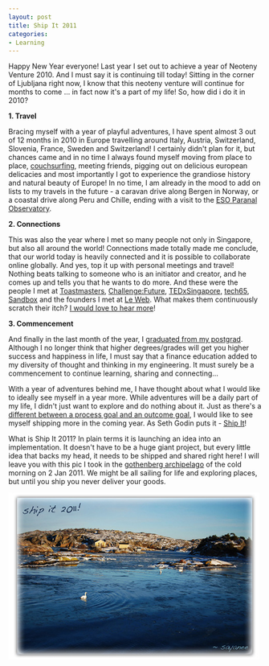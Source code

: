 ```yaml
---
layout: post
title: Ship It 2011
categories:
- Learning
---
```


Happy New Year everyone! Last year I set out to achieve a year of Neoteny Venture 2010. And I must say it is continuing till today! Sitting in the corner of Ljubljana right now, I know that this neoteny venture will continue for months to come ... in fact now it's a part of my life! So, how did i do it in 2010?

**1. Travel**

Bracing myself with a year of playful adventures, I have spent almost 3 out of 12 months in 2010 in Europe travelling around Italy, Austria, Switzerland, Slovenia, France, Sweden and Switzerland! I certainly didn't plan for it, but chances came and in no time I always found myself moving from place to place, [couchsurfing](http://www.couchsurfing.org/), meeting friends, pigging out on delicious european delicacies and most importantly I got to experience the grandiose history and natural beauty of Europe! In no time, I am already in the mood to add on lists to my travels in the future - a caravan drive along Bergen in Norway, or a coastal drive along Peru and Chille, ending with a visit to the [ESO Paranal Observatory](http://www.eso.org/public/teles-instr/vlt.html).

**2. Connections**

This was also the year where I met so many people not only in Singapore, but also all around the world! Connections made totally made me conclude, that our world today is heavily connected and it is possible to collaborate online globally. And yes, top it up with personal meetings and travel! Nothing beats talking to someone who is an initiator and creator, and he comes up and tells you that he wants to do more. And these were the people I met at [Toastmasters](http://www.toastmasters.org/), [Challenge:Future](http://challengefuture.org/), [TEDxSingapore,](http://www.tedxsingapore.sg/) [tech65](http://tech65.org/), [Sandbox](http://www.sandbox-network.com/) and the founders I met at [Le Web](http://www.leweb.net/). What makes them continuously scratch their itch? [I would love to hear more](http://www.tech65.org/category/podcast/pulse/)!

**3. Commencement**

And finally in the last month of the year, I [graduated from my postgrad](http://www.business.smu.edu.sg/maf/). Although I no longer think that higher degrees/grades will get you higher success and happiness in life, I must say that a finance education added to my diversity of thought and thinking in my engineering. It must surely be a commencement to continue learning, sharing and connecting...

With a year of adventures behind me, I have thought about what I would like to ideally see myself in a year more. While adventures will be a daily part of my life, I didn't just want to explore and do nothing about it. Just as there's a [different between a process goal and an outcome goal](http://getitdone.quickanddirtytips.com/how-to-set-the-right-goals.aspx), I would like to see myself shipping more in the coming year. As Seth Godin puts it - [Ship It](http://sethgodin.typepad.com/seths_blog/2010/06/fear-of-shipping.html)!

What is Ship It 2011? In plain terms it is launching an idea into an implementation. It doesn't have to be a huge giant project, but every little idea that backs my head, it needs to be shipped and shared right here! I will leave you with this pic I took in the [gothenberg archipelago](http://en.wikipedia.org/wiki/Southern_Gothenburg_Archipelago) of the cold morning on 2 Jan 2011. We might be all sailing for life and exploring places, but until you ship you never deliver your goods.

![](/img/shipit_s.jpg "shipit_s")
